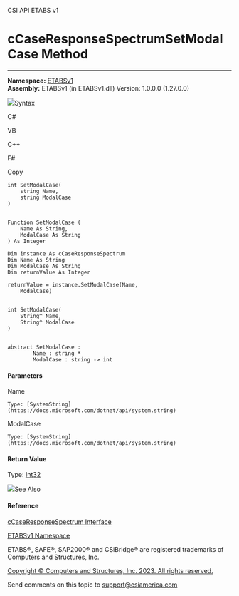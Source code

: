 ﻿

CSI API ETABS v1

# cCaseResponseSpectrumSetModalCase Method  
  
---  
  
**Namespace:** [ETABSv1](2780f1b8-2033-5289-2298-1cdb2a7508d9.htm)  
**Assembly:** ETABSv1 (in ETABSv1.dll) Version: 1.0.0.0 (1.27.0.0)

![](../icons/SectionExpanded.png)Syntax

C#

VB

C++

F#

Copy

    
    
    int SetModalCase(
    	string Name,
    	string ModalCase
    )
    
    
    Function SetModalCase ( 
    	Name As String,
    	ModalCase As String
    ) As Integer
    
    Dim instance As cCaseResponseSpectrum
    Dim Name As String
    Dim ModalCase As String
    Dim returnValue As Integer
    
    returnValue = instance.SetModalCase(Name, 
    	ModalCase)
    
    
    int SetModalCase(
    	String^ Name, 
    	String^ ModalCase
    )
    
    
    abstract SetModalCase : 
            Name : string * 
            ModalCase : string -> int 
    

#### Parameters

Name

    Type: [SystemString](https://docs.microsoft.com/dotnet/api/system.string)  

ModalCase

    Type: [SystemString](https://docs.microsoft.com/dotnet/api/system.string)  

#### Return Value

Type: [Int32](https://docs.microsoft.com/dotnet/api/system.int32)

![](../icons/SectionExpanded.png)See Also

#### Reference

[cCaseResponseSpectrum Interface](f7256d7e-b1fc-de3c-58c2-7283a518e9a1.htm)

[ETABSv1 Namespace](2780f1b8-2033-5289-2298-1cdb2a7508d9.htm)

ETABS®, SAFE®, SAP2000® and CSiBridge® are registered trademarks of Computers
and Structures, Inc.  

[Copyright © Computers and Structures, Inc. 2023. All rights
reserved.](http://www.csiamerica.com)

Send comments on this topic to
[support@csiamerica.com](mailto:support%40csiamerica.com?Subject=CSI%20API%20ETABS%20v1)

